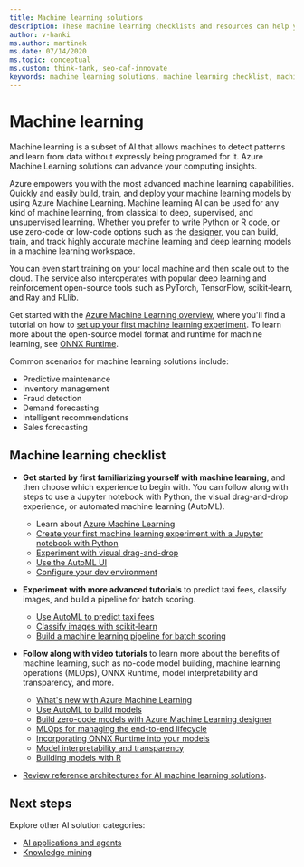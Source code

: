```yaml
---
title: Machine learning solutions
description: These machine learning checklists and resources can help you plan your machine learning AI application development and deployment.
author: v-hanki
ms.author: martinek
ms.date: 07/14/2020
ms.topic: conceptual
ms.custom: think-tank, seo-caf-innovate
keywords: machine learning solutions, machine learning checklist, machine learning ai
---
```


# Machine learning

Machine learning is a subset of AI that allows machines to detect patterns and learn from data without expressly being programed for it. Azure Machine Learning solutions can advance your computing insights.

Azure empowers you with the most advanced machine learning capabilities. Quickly and easily build, train, and deploy your machine learning models by using Azure Machine Learning. Machine learning AI can be used for any kind of machine learning, from classical to deep, supervised, and unsupervised learning. Whether you prefer to write Python or R code, or use zero-code or low-code options such as the [designer](/azure/machine-learning/tutorial-designer-automobile-price-train-score), you can build, train, and track highly accurate machine learning and deep learning models in a machine learning workspace.

You can even start training on your local machine and then scale out to the cloud. The service also interoperates with popular deep learning and reinforcement open-source tools such as PyTorch, TensorFlow, scikit-learn, and Ray and RLlib.

Get started with the [Azure Machine Learning overview](/azure/machine-learning/overview-what-is-azure-machine-learning), where you'll find a tutorial on how to [set up your first machine learning experiment](/azure/machine-learning/quickstart-create-resources). To learn more about the open-source model format and runtime for machine learning, see [ONNX Runtime](https://onnxruntime.ai/).

Common scenarios for machine learning solutions include:

- Predictive maintenance
- Inventory management
- Fraud detection
- Demand forecasting
- Intelligent recommendations
- Sales forecasting

## Machine learning checklist

- **Get started by first familiarizing yourself with machine learning**, and then choose which experience to begin with. You can follow along with steps to use a Jupyter notebook with Python, the visual drag-and-drop experience, or automated machine learning (AutoML).

  - Learn about [Azure Machine Learning](/azure/machine-learning/overview-what-is-azure-machine-learning)
  - [Create your first machine learning experiment with a Jupyter notebook with Python](/azure/machine-learning/quickstart-create-resources)
  - [Experiment with visual drag-and-drop](/azure/machine-learning/tutorial-designer-automobile-price-train-score)
  - [Use the AutoML UI](/azure/machine-learning/tutorial-first-experiment-automated-ml)
  - [Configure your dev environment](/azure/machine-learning/how-to-configure-environment)

- **Experiment with more advanced tutorials** to predict taxi fees, classify images, and build a pipeline for batch scoring.

  - [Use AutoML to predict taxi fees](/azure/machine-learning/tutorial-auto-train-models)
  - [Classify images with scikit-learn](/azure/machine-learning/tutorial-train-models-with-aml)
  - [Build a machine learning pipeline for batch scoring](/azure/machine-learning/tutorial-pipeline-batch-scoring-classification)

- **Follow along with video tutorials** to learn more about the benefits of machine learning, such as no-code model building, machine learning operations (MLOps), ONNX Runtime, model interpretability and transparency, and more.

  - [What's new with Azure Machine Learning](https://channel9.msdn.com/Shows/AI-Show/Allup-Azure-ML)
  - [Use AutoML to build models](/shows/AI-Show/Automate-ML)
  - [Build zero-code models with Azure Machine Learning designer](/shows/AI-Show/Designer-drag-and-drop-ML)
  - [MLOps for managing the end-to-end lifecycle](/shows/AI-Show/MLops-updates-model-registry)
  - [Incorporating ONNX Runtime into your models](https://www.youtube.com/watch?v=qy7X2JGLUC4)
  - [Model interpretability and transparency](https://channel9.msdn.com/shows/ai-show/machine-learning-Interpretability-toolkit)
  - [Building models with R](https://channel9.msdn.com/shows/ai-show/r-in-azure-machine-learning)

- [Review reference architectures for AI machine learning solutions](/azure/architecture/browse/?azure_categories=ai-machine-learning).

## Next steps

Explore other AI solution categories:

- [AI applications and agents](./ai-applications.md)
- [Knowledge mining](./knowledge-mining.md)

